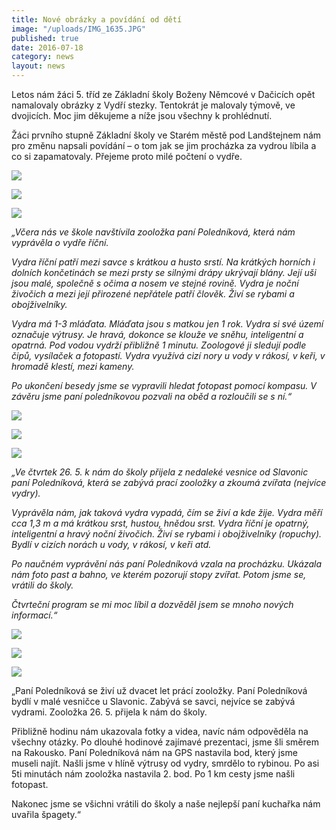 ```yaml
---
title: Nové obrázky a povídání od dětí
image: "/uploads/IMG_1635.JPG"
published: true
date: 2016-07-18
category: news
layout: news
---
```

Letos nám žáci 5. tříd ze Základní školy Boženy Němcové v Dačicích opět
namalovaly obrázky z Vydří stezky. Tentokrát je malovaly týmově, ve
dvojicích. Moc jim děkujeme a níže jsou všechny k prohlédnutí.

Žáci prvního stupně Základní školy ve Starém městě pod Landštejnem nám
pro změnu napsali povídání – o tom jak se jim procházka za vydrou líbila
a co si zapamatovaly. Přejeme proto milé počtení o vydře.

![](/uploads/IMG_1642.JPG)

![](/uploads/IMG_1641.JPG)

![](/uploads/IMG_1640.JPG)

*„Včera nás ve škole navštívila zooložka paní Poledníková, která nám
vyprávěla o vydře říční.*

*Vydra říční patří mezi savce s krátkou a husto srstí. Na krátkých
horních i dolních končetinách se mezi prsty se silnými drápy ukrývají
blány. Její uši jsou malé, společně s očima a nosem ve stejné
rovině. Vydra je noční živočich a mezi její přirozené nepřátele patří
člověk. Živí se rybami a obojživelníky.*

*Vydra má 1-3 mláďata. Mláďata jsou s matkou jen 1 rok. Vydra si své
území označuje výtrusy. Je hravá, dokonce se klouže ve sněhu,
inteligentní a opatrná. Pod vodou vydrží přibližně 1 minutu. Zoologové
ji sledují podle čipů, vysílaček a fotopastí. Vydra využívá cizí nory u
vody v rákosí, v keři, v hromadě klestí, mezi kameny.*

*Po ukončení besedy jsme se vypravili hledat fotopast pomocí kompasu. V
závěru jsme paní poledníkovou pozvali na oběd a rozloučili se s ní.“*

![](/uploads/IMG_1639.JPG)

![](/uploads/IMG_1638.JPG)

![](/uploads/IMG_1634.JPG)

*„Ve čtvrtek 26. 5. k nám do školy přijela z nedaleké vesnice od
Slavonic paní Poledníková, která se zabývá prací zooložky a zkoumá
zvířata (nejvíce vydry).*

*Vyprávěla nám, jak taková vydra vypadá, čím se živí a kde žije. Vydra
měří cca 1,3 m a má krátkou srst, hustou, hnědou srst. Vydra říční je
opatrný, inteligentní a hravý noční živočich. Živí se rybami i
obojživelníky (ropuchy). Bydlí v cizích norách u vody, v rákosí, v keři
atd.*

*Po naučném vyprávění nás paní Poledníková vzala na procházku. Ukázala
nám foto past a bahno, ve kterém pozorují stopy zvířat. Potom jsme se,
vrátili do školy.*

*Čtvrteční program se mi moc líbil a dozvěděl jsem se mnoho nových
informací.“*

![](/uploads/IMG_1633.JPG)

![](/uploads/IMG_1632.JPG)

![](/uploads/IMG_1637.JPG)

„Paní Poledníková se živí už dvacet let prácí zooložky. Paní
Poledníková bydlí v malé vesničce u Slavonic. Zabývá se savci, nejvíce
se zabývá vydrami. Zooložka 26. 5. přijela k nám do školy.

Přibližně hodinu nám ukazovala fotky a videa, navíc nám odpověděla na
všechny otázky. Po dlouhé hodinové zajímavé prezentaci, jsme šli směrem
na Rakousko. Paní Poledníková nám na GPS nastavila bod, který jsme
museli najít. Našli jsme v hlíně výtrusy od vydry, smrdělo to rybinou.
Po asi 5ti minutách nám zooložka nastavila 2. bod. Po 1 km cesty jsme
našli fotopast.

Nakonec jsme se všichni vrátili do školy a naše nejlepší paní kuchařka nám uvařila špagety.“
